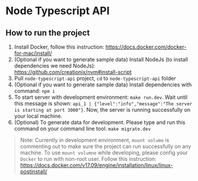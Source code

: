 # Node Typescript API

## How to run the project

1. Install Docker, follow this instruction: https://docs.docker.com/docker-for-mac/install/
2. (Optional if you want to generate sample data) Install NodeJs (to install dependencies we need NodeJs): https://github.com/creationix/nvm#install-script
3. Pull `node-typescript-api` project, `cd` to `node-typescript-api` folder
4. (Optional if you want to generate sample data) Install dependencies with command: `npm i`
5. To start server with development environment: `make run.dev`. Wait until this message is shown: `api_1 | {"level":"info","message":"The server is starting at port 3000"}`. Now, the server is running successfully on your local machine.
6. (Optional) To generate data for development. Please type and run this command on your command line tool: `make migrate.dev`

> Note: Currently in development environment, `mount volume` is commenting out to make sure the project can run successfully on any machine. To use `mount volumne` while developing, please config your `Docker` to run with non-root user. Follow this instruction: https://docs.docker.com/v17.09/engine/installation/linux/linux-postinstall/
